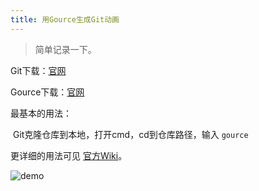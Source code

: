 ```yaml
---
title: 用Gource生成Git动画
---
```


> 简单记录一下。

Git下载：[官网](https://git-scm.com/download/win)

Gource下载：[官网](https://gource.io/#)

最基本的用法：

​	Git克隆仓库到本地，打开cmd，cd到仓库路径，输入 `gource`

更详细的用法可见 [官方Wiki](https://github.com/acaudwell/Gource/wiki)。

![demo](https://cdn.jsdelivr.net/gh/Melody-of-Oblivion/MoOpics@main/images/posts/gource/demo.png)

